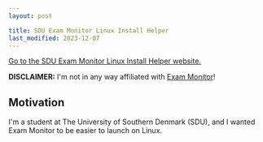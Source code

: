 ```yaml
---
layout: post

title: SDU Exam Monitor Linux Install Helper
last_modified: 2023-12-07
---
```

[Go to the SDU Exam Monitor Linux Install Helper website.](https://frederikstroem.com/SDU-Exam-Monitor-Linux-Install-Helper/)

**DISCLAIMER:** I'm not in any way affiliated with [Exam Monitor](https://sdu.exammonitor.dk/)!

## Motivation
I'm a student at The University of Southern Denmark (SDU), and I wanted Exam Monitor to be easier to launch on Linux.
